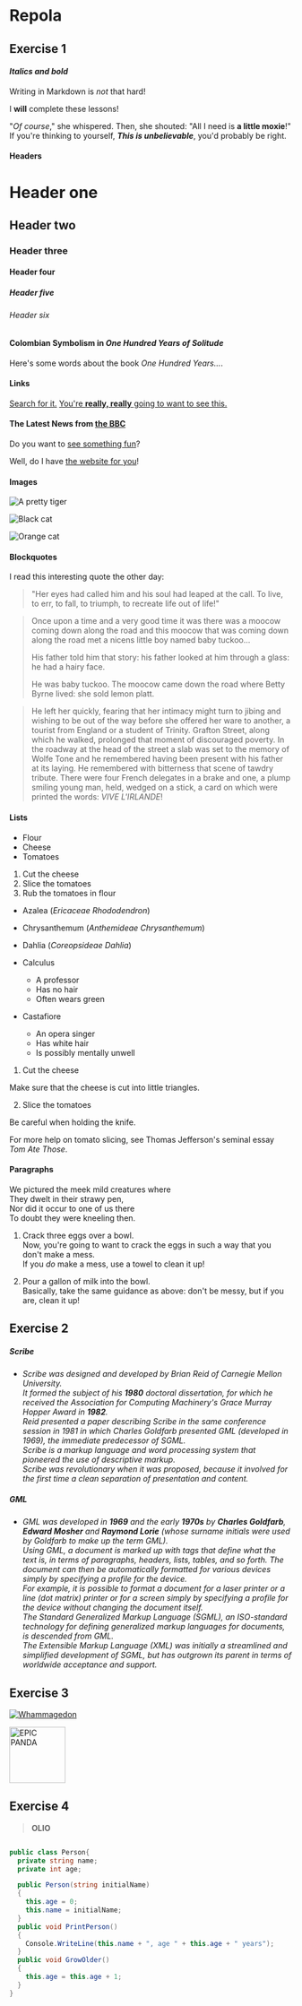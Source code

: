 # Repola

## **Exercise 1**


#### **_Italics and bold_**

Writing in Markdown is _not_ that hard!

I **will** complete these lessons!

"_Of course_," she whispered. Then, she shouted: "All I need is **a little moxie**!"
If you're thinking to yourself, **_This is unbelievable_**, you'd probably be right.

#### **Headers**

# Header one

## Header two

### Header three

#### Header four

##### Header five

###### Header six

#### Colombian Symbolism in _One Hundred Years of Solitude_

Here's some words about the book _One Hundred Years..._.

#### **Links**

[Search for it.](www.google.com)
[You're **really, really** going to want to see this.](www.dailykitten.com)
#### The Latest News from [the BBC](www.bbc.com/news)

Do you want to [see something fun][a fun place]?

Well, do I have [the website for you][another fun place]!

[a fun place]: www.zombo.com
[another fun place]: www.stumbleupon.com

#### **Images**

![A pretty tiger](https://upload.wikimedia.org/wikipedia/commons/5/56/Tiger.50.jpg)

![Black cat][Black]

![Orange cat][Orange]

[Black]: https://upload.wikimedia.org/wikipedia/commons/a/a3/81_INF_DIV_SSI.jpg

[Orange]: http://icons.iconarchive.com/icons/google/noto-emoji-animals-nature/256/22221-cat-icon.png

#### Blockquotes

I read this interesting quote the other day:

>"Her eyes had called him and his soul had leaped at the call. To live, to err, to fall, to triumph, to recreate life out of life!"

>Once upon a time and a very good time it was there was a moocow coming down along the road and this moocow that was coming down along the road met a nicens little boy named baby tuckoo...
>
>His father told him that story: his father looked at him through a glass: he had a hairy face.
>
>He was baby tuckoo. The moocow came down the road where Betty Byrne lived: she sold lemon platt.

>He left her quickly, fearing that her intimacy might turn to jibing and wishing to be out of the way before she offered her ware to another, a tourist from England or a student of Trinity. Grafton Street, along which he walked, prolonged that moment of discouraged poverty. In the roadway at the head of the street a slab was set to the memory of Wolfe Tone and he remembered having been present with his father at its laying. He remembered with bitterness that scene of tawdry tribute. There were four French delegates in a brake and one, a plump smiling young man, held, wedged on a stick, a card on which were printed the words: _VIVE L'IRLANDE_!

#### **Lists**

* Flour
* Cheese
* Tomatoes

1. Cut the cheese
2. Slice the tomatoes
3. Rub the tomatoes in flour

* Azalea (_Ericaceae Rhododendron_)
* Chrysanthemum (_Anthemideae Chrysanthemum_)
* Dahlia (_Coreopsideae Dahlia_)

* Calculus
  * A professor
  * Has no hair
  * Often wears green
* Castafiore
  * An opera singer
  * Has white hair
  * Is possibly mentally unwell


1. Cut the cheese
     
 Make sure that the cheese is cut into little triangles.

2. Slice the tomatoes
     
  Be careful when holding the knife.

 For more help on tomato slicing, see Thomas Jefferson's seminal essay _Tom Ate Those_.


#### **Paragraphs**

We pictured the meek mild creatures where  
They dwelt in their strawy pen,  
Nor did it occur to one of us there  
To doubt they were kneeling then.  

1. Crack three eggs over a bowl.  
 Now, you're going to want to crack the eggs in such a way that you don't make a mess.  
 If you _do_ make a mess, use a towel to clean it up!

2. Pour a gallon of milk into the bowl.  
 Basically, take the same guidance as above: don't be messy, but if you are, clean it up!



## **Exercise 2**

##### **Scribe**

 * _Scribe was designed and developed by Brian Reid of Carnegie Mellon University.  
It formed the subject of his **1980** doctoral dissertation, for which he received the Association for Computing Machinery's Grace Murray Hopper Award in **1982**.  
Reid presented a paper describing Scribe in the same conference session in 1981 in which Charles Goldfarb presented GML (developed in 1969), the immediate predecessor of SGML.  
Scribe is a markup language and word processing system that pioneered the use of descriptive markup.  
Scribe was revolutionary when it was proposed, because it involved for the first time a clean separation of presentation and content._  

##### **GML**

 * _GML was developed in **1969** and the early **1970s** by **Charles Goldfarb**, **Edward Mosher** and **Raymond Lorie** (whose surname initials were used by Goldfarb to make up the term GML).  
Using GML, a document is marked up with tags that define what the text is, in terms of paragraphs, headers, lists, tables, and so forth. The document can then be automatically formatted for various devices simply by specifying a profile for the device.  
For example, it is possible to format a document for a laser printer or a line (dot matrix) printer or for a screen simply by specifying a profile for the device without changing the document itself.  
The Standard Generalized Markup Language (SGML), an ISO-standard technology for defining generalized markup languages for documents, is descended from GML.  
The Extensible Markup Language (XML) was initially a streamlined and simplified development of SGML, but has outgrown its parent in terms of worldwide acceptance and support._


## **Exercise 3**
>
[![Whammagedon](https://res.cloudinary.com/marcomontalbano/image/upload/v1670101223/video_to_markdown/images/youtube--E8gmARGvPlI-c05b58ac6eb4c4700831b2b3070cd403.jpg)](https://youtu.be/E8gmARGvPlI "Whammagedon")
>
>

 <img src="https://upload.wikimedia.org/wikipedia/commons/thumb/2/27/Panda_closeup.jpg/1024px-Panda_closeup.jpg" alt="EPIC PANDA" style="height: 100px; width:100px;"/>



 ## **Exercise 4** 
>
>**OLIO**

```C#

public class Person{
  private string name;
  private int age;

  public Person(string initialName)
  {
    this.age = 0;
    this.name = initialName;
  }
  public void PrintPerson()
  {
    Console.WriteLine(this.name + ", age " + this.age + " years");
  }
  public void GrowOlder()
  {
    this.age = this.age + 1;
  }
}

```